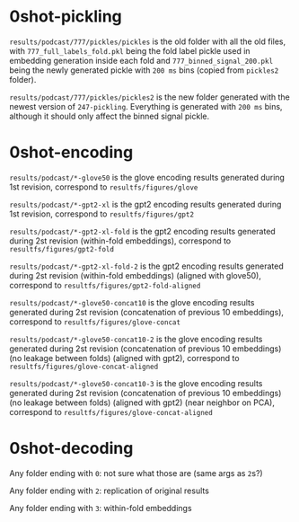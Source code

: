 # 0shot-pickling
`results/podcast/777/pickles/pickles` is the old folder with all the old files, with `777_full_labels_fold.pkl` being the fold label pickle used in embedding generation inside each fold and `777_binned_signal_200.pkl` being the newly generated pickle with `200 ms` bins (copied from `pickles2` folder).

`results/podcast/777/pickles/pickles2` is the new folder generated with the newest version of `247-pickling`. Everything is generated with `200 ms` bins, although it should only affect the binned signal pickle.


# 0shot-encoding

`results/podcast/*-glove50` is the glove encoding results generated during 1st revision, correspond to `resultfs/figures/glove`

`results/podcast/*-gpt2-xl` is the gpt2 encoding results generated during 1st revision, correspond to `resultfs/figures/gpt2`

`results/podcast/*-gpt2-xl-fold` is the gpt2 encoding results generated during 2st revision (within-fold embeddings), correspond to `resultfs/figures/gpt2-fold`

`results/podcast/*-gpt2-xl-fold-2` is the gpt2 encoding results generated during 2st revision (within-fold embeddings) (aligned with glove50), correspond to `resultfs/figures/gpt2-fold-aligned`

`results/podcast/*-glove50-concat10` is the glove encoding results generated during 2st revision (concatenation of previous 10 embeddings), correspond to `resultfs/figures/glove-concat`

`results/podcast/*-glove50-concat10-2` is the glove encoding results generated during 2st revision (concatenation of previous 10 embeddings) (no leakage between folds) (aligned with gpt2), correspond to `resultfs/figures/glove-concat-aligned`

`results/podcast/*-glove50-concat10-3` is the glove encoding results generated during 2st revision (concatenation of previous 10 embeddings) (no leakage between folds) (aligned with gpt2) (near neighbor on PCA), correspond to `resultfs/figures/glove-concat-aligned`



# 0shot-decoding

Any folder ending with `0`: not sure what those are (same args as `2`s?)

Any folder ending with `2`: replication of original results

Any folder ending with `3`: within-fold embeddings



